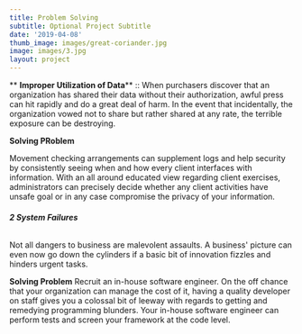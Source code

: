 ```yaml
---
title: Problem Solving
subtitle: Optional Project Subtitle
date: '2019-04-08'
thumb_image: images/great-coriander.jpg
image: images/3.jpg
layout: project
---
```

**	**Improper Utilization of Data**** ::	When purchasers discover that an organization has shared their data without their authorization, awful press can hit rapidly and do a great deal of harm. In the event that incidentally, the organization vowed not to share but rather shared at any rate, the terrible exposure can be destroying. 

**Solving PRoblem** 

Movement checking arrangements can supplement logs and help security by consistently seeing when and how every client interfaces with information. With an all around educated view regarding client exercises, administrators can precisely decide whether any client activities have unsafe goal or in any case compromise the privacy of your information.

###### **2	System Failures**

Not all dangers to business are malevolent assaults. A business' picture can even now go down the cylinders if a basic bit of innovation fizzles and hinders urgent tasks. 

**Solving Problem**
Recruit an in-house software engineer. On the off chance that your organization can manage the cost of it, having a quality developer on staff gives you a colossal bit of leeway with regards to getting and remedying programming blunders. Your in-house software engineer can perform tests and screen your framework at the code level.